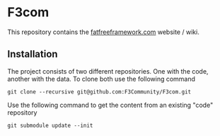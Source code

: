 # F3com

This repository contains the [fatfreeframework.com](https://fatfreeframework.com) website / wiki.

## Installation

The project consists of two different repositories. One with the code, another
with the data. To clone both use the following command

```
git clone --recursive git@github.com:F3Community/F3com.git
```

Use the following command to get the content from an existing "code" repository

```
git submodule update --init
```
